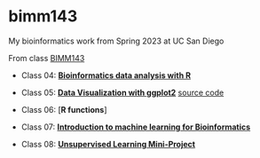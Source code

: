 # bimm143
My bioinformatics work from Spring 2023 at UC San Diego

From class [BIMM143](https://bioboot.github.io/bimm143_S23/schedule/#11)

- Class 04: [**Bioinformatics data analysis with R**](https://github.com/nataliek13/bimm143/blob/main/class04/class04.pdf)

- Class 05: [**Data Visualization with ggplot2**](https://github.com/nataliek13/bimm143/blob/main/class05/class05.pdf) [source code](https://github.com/nataliek13/bimm143/blob/main/class05/class05.qmd)

- Class 06: [**R functions**]

- Class 07: [**Introduction to machine learning for Bioinformatics**](https://github.com/nataliek13/bimm143/blob/main/class07/class07.pdf)

- Class 08: [**Unsupervised Learning Mini-Project**](https://github.com/nataliek13/bimm143/blob/main/class%2008%3A%20marchine%20learning/class08.pdf)
